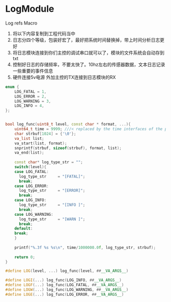 # LogModule
Log refs Macro


1. 将以下内容复制到工程代码当中
2. 日志分四个等级，包装好宏了，最好把系统时间替换掉，带上时间分析日志更好
3. 将日志模块连接到你们主控的调试串口就可以了，模块的文件系统会自动存到txt
4. 控制好日志的存储频率，不要太快了。10hz左右的传感器数据，文本日志记录一些重要的事件信息
5. 硬件连接5v电源 外加主控的TX连接到日志模块的RX

```cpp
enum {
    LOG_FATAL = 1,
    LOG_ERROR = 2,
    LOG_WARNING = 3,
    LOG_INFO = 4,
};


bool log_func(uint8_t level, const char * format, ...){
    uint64_t time = 9999; ///< replaced by the time interfaces of the platform
    char strbuf[1024] = {'\0'};
    va_list list;
    va_start(list, format);
    snprintf(strbuf, sizeof(strbuf), format, list);
    va_end(list);
    
    const char* log_type_str = "";
    switch(level){
    case LOG_FATAL:
      log_type_str     = "[FATAL]";
      break;
    case LOG_ERROR:
      log_type_str     = "[ERROR]";
      break;
    case LOG_INFO:
      log_type_str     = "[INFO ]";
      break;
    case LOG_WARNING:
      log_type_str     = "[WARN ]";
      break;
    default:
    break;
    }
    
    printf("%.3f %s %s\n", time/1000000.0f, log_type_str, strbuf);
    
    return 0;
}

#define LOG(level, ...) log_func(level, ##__VA_ARGS__)

#define LOGI(...) log_func(LOG_INFO, ##__VA_ARGS__)
#define LOGF(...) log_func(LOG_FATAL, ##__VA_ARGS__)
#define LOGW(...) log_func(LOG_WARNING, ##__VA_ARGS__)
#define LOGE(...) log_func(LOG_ERROR, ##__VA_ARGS__)

```
